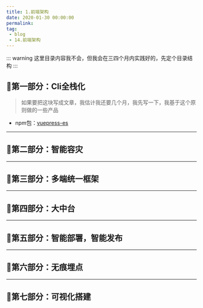 ```yaml
---
title: 1.前端架构
date: 2020-01-30 00:00:00
permalink: 
tag: 
 - blog
 - 14.前端架构
---
```


::: warning
这里目录内容我不会，但我会在三四个月内实践好的，先定个目录结构
:::

## 🌽第一部分：Cli全栈化

> 如果要把这块写成文章，我估计我还要几个月，我先写一下，我基于这个原则做的一些产品

- npm包：[vuepress-es](https://www.npmjs.com/package/vuepress-es)

---

## 🥐第二部分：智能容灾

---

## 🍯第三部分：多端统一框架

---

## 🌮第四部分：大中台

---

## 🍳第五部分：智能部署，智能发布

---

## 🍔第六部分：无痕埋点

---

## 🥑第七部分：可视化搭建

